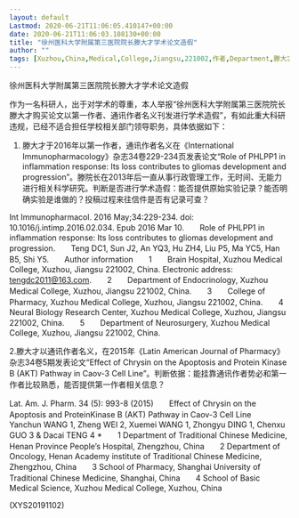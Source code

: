 ```yaml
---
layout: default
Lastmod: 2020-06-21T11:06:05.410147+00:00
date: 2020-06-21T11:06:03.108130+00:00
title: "徐州医科大学附属第三医院院长滕大才学术论文造假"
author: ""
tags: [Xuzhou,China,Medical,College,Jiangsu,221002,作者,Department,滕大才,新语丝]
---
```


徐州医科大学附属第三医院院长滕大才学术论文造假

作为一名科研人，出于对学术的尊重，本人举报“徐州医科大学附属第三医院院长滕大才购买论文以第一作者、通讯作者名义刊发进行学术造假”，有如此重大科研违规，已经不适合担任学校相关部门领导职务，具体依据如下：

1. 滕大才于2016年以第一作者，通讯作者名义在《International Immunopharmacology》杂志34卷229-234页发表论文“Role of PHLPP1 in inflammation response: Its loss contributes to gliomas development and progression”。滕院长在2013年后一直从事行政管理工作，无时间、无能力进行相关科学研究。判断是否进行学术造假：能否提供原始实验记录？能否明确实验是谁做的？投稿过程来往信件是否有记录可查？

Int Immunopharmacol. 2016 May;34:229-234. doi: 10.1016/j.intimp.2016.02.034. Epub 2016 Mar 10.　　Role of PHLPP1 in inflammation response: Its loss contributes to gliomas development and progression.　　Teng DC1, Sun J2, An YQ3, Hu ZH4, Liu P5, Ma YC5, Han B5, Shi Y5.　　Author information　　1　　Brain Hospital, Xuzhou Medical College, Xuzhou, Jiangsu 221002, China. Electronic address: tengdc2011@163.com.　　2　　Department of Endocrinology, Xuzhou Medical College, Xuzhou, Jiangsu 221002, China.　　3　　College of Pharmacy, Xuzhou Medical College, Xuzhou, Jiangsu 221002, China.　　4　　Neural Biology Research Center, Xuzhou Medical College, Xuzhou, Jiangsu 221002, China.　　5　　Department of Neurosurgery, Xuzhou Medical College, Xuzhou, Jiangsu 221002, China.

2.滕大才以通讯作者名义，在2015年《Latin American Journal of Pharmacy》杂志34卷5期发表论文“Effect of Chrysin on the Apoptosis and Protein Kinase B (AKT) Pathway in Caov-3 Cell Line”。判断依据：能挂靠通讯作者势必和第一作者比较熟悉，能否提供第一作者相关信息？

Lat. Am. J. Pharm. 34 (5): 993-8 (2015)　　Effect of Chrysin on the Apoptosis and ProteinKinase B (AKT) Pathway in Caov-3 Cell Line　　Yanchun WANG 1, Zheng WEI 2, Xuemei WANG 1, Zhongyu DING 1, Chenxu GUO 3 & Dacai TENG 4 *　　1 Department of Traditional Chinese Medicine, Henan Province People’s Hospital, Zhengzhou, China　　2 Department of Oncology, Henan Academy institute of Traditional Chinese Medicine, Zhengzhou, China　　3 School of Pharmacy, Shanghai University of Traditional Chinese Medicine, Shanghai, China　　4 School of Basic Medical Science, Xuzhou Medical College, Xuzhou, China

(XYS20191102)

